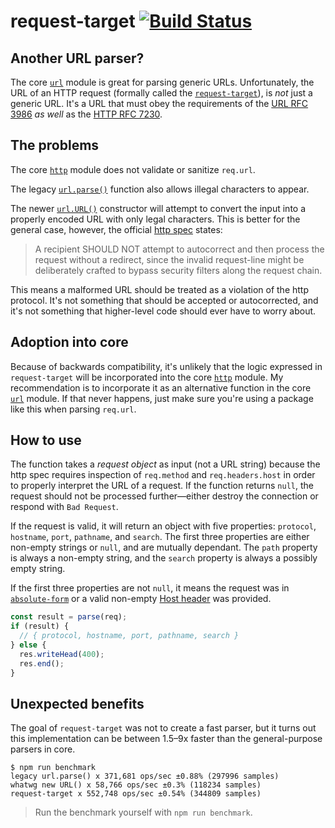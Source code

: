 # request-target [![Build Status](https://travis-ci.org/JoshuaWise/request-target.svg?branch=master)](https://travis-ci.org/JoshuaWise/request-target)

## Another URL parser?

The core [`url`](https://nodejs.org/api/url.html) module is great for parsing generic URLs. Unfortunately, the URL of an HTTP request (formally called the [`request-target`](https://tools.ietf.org/html/rfc7230#section-5.3)), is *not* just a generic URL. It's a URL that must obey the requirements of the [URL RFC 3986](https://tools.ietf.org/html/rfc3986) *as well* as the [HTTP RFC 7230](https://tools.ietf.org/html/rfc7230).

## The problems

The core [`http`](https://nodejs.org/api/http.html) module does not validate or sanitize `req.url`.

The legacy [`url.parse()`](https://nodejs.org/api/url.html#url_legacy_url_api) function also allows illegal characters to appear.

The newer [`url.URL()`](https://nodejs.org/api/url.html#url_class_url) constructor will attempt to convert the input into a properly encoded URL with only legal characters. This is better for the general case, however, the official [http spec](https://tools.ietf.org/html/rfc7230#section-3.1.1) states:
> A recipient SHOULD NOT attempt to autocorrect and then process the request without a redirect, since the invalid request-line might be deliberately crafted to bypass security filters along the request chain.

This means a malformed URL should be treated as a violation of the http protocol. It's not something that should be accepted or autocorrected, and it's not something that higher-level code should ever have to worry about.

## Adoption into core

Because of backwards compatibility, it's unlikely that the logic expressed in `request-target` will be incorporated into the core [`http`](https://nodejs.org/api/http.html) module. My recommendation is to incorporate it as an alternative function in the core [`url`](https://nodejs.org/api/url.html) module. If that never happens, just make sure you're using a package like this when parsing `req.url`.

## How to use

The function takes a *request object* as input (not a URL string) because the http spec requires inspection of `req.method` and `req.headers.host` in order to properly interpret the URL of a request. If the function returns `null`, the request should not be processed further—either destroy the connection or respond with `Bad Request`.

If the request is valid, it will return an object with five properties: `protocol`, `hostname`, `port`, `pathname`, and `search`. The first three properties are either non-empty strings or `null`, and are mutually dependant. The `path` property is always a non-empty string, and the `search` property is always a possibly empty string.

If the first three properties are not `null`, it means the request was in [`absolute-form`](https://tools.ietf.org/html/rfc7230#section-5.3.2) or a valid non-empty [Host header](https://tools.ietf.org/html/rfc7230#section-5.4) was provided.

```js
const result = parse(req);
if (result) {
  // { protocol, hostname, port, pathname, search }
} else {
  res.writeHead(400);
  res.end();
}
```

## Unexpected benefits

The goal of `request-target` was not to create a fast parser, but it turns out this implementation can be between 1.5–9x faster than the general-purpose parsers in core.

```
$ npm run benchmark
legacy url.parse() x 371,681 ops/sec ±0.88% (297996 samples)
whatwg new URL() x 58,766 ops/sec ±0.3% (118234 samples)
request-target x 552,748 ops/sec ±0.54% (344809 samples)
```

> Run the benchmark yourself with `npm run benchmark`.
